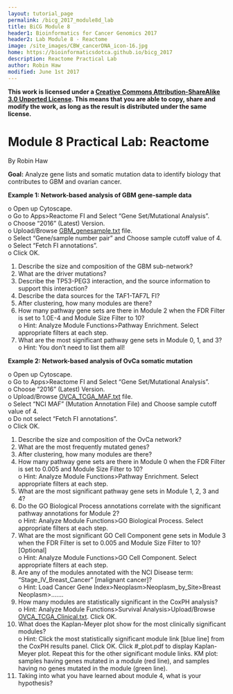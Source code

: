 ```yaml
---
layout: tutorial_page
permalink: /bicg_2017_module8d_lab
title: BiCG Module 8
header1: Bioinformatics for Cancer Genomics 2017
header2: Lab Module 8 - Reactome
image: /site_images/CBW_cancerDNA_icon-16.jpg
home: https://bioinformaticsdotca.github.io/bicg_2017
description: Reactome Practical Lab
author: Robin Haw
modified: June 1st 2017
---
```


**This work is licensed under a [Creative Commons Attribution-ShareAlike 3.0 Unported License](http://creativecommons.org/licenses/by-sa/3.0/deed.en_US). This means that you are able to copy, share and modify the work, as long as the result is distributed under the same license.**

# Module 8 Practical Lab: Reactome

By Robin Haw

**Goal:** Analyze gene lists and somatic mutation data to identify biology that contributes to GBM and ovarian cancer.


**Example 1: Network-based analysis of GBM gene-sample data**   

o	Open up Cytoscape.   
o	Go to Apps>Reactome FI and Select “Gene Set/Mutational Analysis”.    
o	Choose “2016” (Latest) Version.   
o	Upload/Browse [GBM_genesample.txt](https://raw.githubusercontent.com/bioinformaticsdotca/HT-Biology_2017/master/GBM_genesample.txt) file.   
o	Select “Gene/sample number pair” and Choose sample cutoff value of 4.   
o	Select “Fetch FI annotations”.   
o	Click OK.  

1.	Describe the size and composition of the GBM sub-network?  
2.	What are the driver mutations?  
3.	Describe the TP53-PEG3 interaction, and the source information to support this interaction?  
4.	Describe the data sources for the TAF1-TAF7L FI?  
5.	After clustering, how many modules are there?   
6.	How many pathway gene sets are there in Module 2 when the FDR Filter is set to 1.0E-4 and Module Size Filter to 10?   
o	Hint: Analyze Module Functions>Pathway Enrichment. Select appropriate filters at each step.  
7.	What are the most significant pathway gene sets in Module 0, 1, and 3?  
o	Hint: You don’t need to list them all!   

**Example 2: Network-based analysis of OvCa somatic mutation**   

o	Open up Cytoscape.   
o	Go to Apps>Reactome FI and Select “Gene Set/Mutational Analysis”.    
o	Choose “2016” (Latest) Version.   
o	Upload/Browse [OVCA_TCGA_MAF.txt](https://raw.githubusercontent.com/bioinformatics-ca/bioinformatics-ca.github.io/master/2016_workshops/cancer/OVCA_TCGA_MAF.txt) file.   
o	Select “NCI MAF” (Mutation Annotation File) and Choose sample cutoff value of 4.   
o	Do not select “Fetch FI annotations”.   
o	Click OK.  

1.	Describe the size and composition of the OvCa network?  
2.	What are the most frequently mutated genes?  
3.	After clustering, how many modules are there?   
4.	How many pathway gene sets are there in Module 0 when the FDR Filter is set to 0.005 and Module Size Filter to 10?  
o	Hint: Analyze Module Functions>Pathway Enrichment. Select appropriate filters at each step.  
5.	What are the most significant pathway gene sets in Module 1, 2, 3 and 4?   
6.	Do the GO Biological Process annotations correlate with the significant pathway annotations for Module 2?   
o	Hint: Analyze Module Functions>GO Biological Process. Select appropriate filters at each step.  
7.	What are the most significant GO Cell Component gene sets in Module 3 when the FDR Filter is set to 0.005 and Module Size Filter to 10? [Optional]  
o	Hint: Analyze Module Functions>GO Cell Component. Select appropriate filters at each step.  
8.	Are any of the modules annotated with the NCI Disease term: “Stage_IV_Breast_Cancer” [malignant cancer]?  
o	Hint: Load Cancer Gene Index>Neoplasm>Neoplasm_by_Site>Breast Neoplasm>…….  
9.	How many modules are statistically significant in the CoxPH analysis?   
o	Hint: Analyze Module Functions>Survival Analysis>Upload/Browse [OVCA_TCGA_Clinical.txt](https://raw.githubusercontent.com/bioinformatics-ca/bioinformatics-ca.github.io/master/2016_workshops/cancer/OVCA_TCGA_Clinical.txt). Click OK.  
10.	What does the Kaplan-Meyer plot show for the most clinically significant modules?  
o	Hint: Click the most statistically significant module link [blue line] from the CoxPH results panel. Click OK. Click #_plot.pdf to display Kaplan-Meyer plot. Repeat this for the other significant module links. KM plot: samples having genes mutated in a module (red line), and samples having no genes mutated in the module (green line).  
11.	Taking into what you have learned about module 4, what is your hypothesis?  
